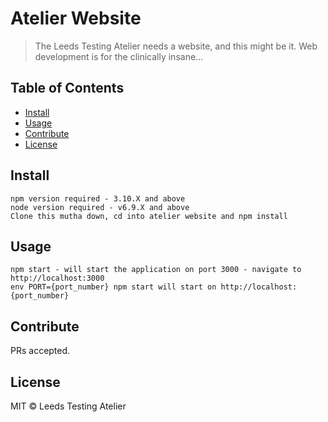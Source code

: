 # Atelier Website

> The Leeds Testing Atelier needs a website, and this might be it. Web development is for the clinically insane...

## Table of Contents

- [Install](#install)
- [Usage](#usage)
- [Contribute](#contribute)
- [License](#license)

## Install

```
npm version required - 3.10.X and above
node version required - v6.9.X and above
Clone this mutha down, cd into atelier website and npm install

```

## Usage

```
npm start - will start the application on port 3000 - navigate to http://localhost:3000
env PORT={port_number} npm start will start on http://localhost:{port_number}

```

## Contribute

PRs accepted.

## License

MIT © Leeds Testing Atelier